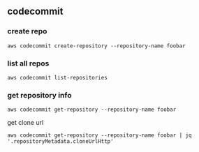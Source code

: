 ## codecommit

### create repo

`aws codecommit create-repository --repository-name foobar`

### list all repos

`aws codecommit list-repositories`

### get repository info

`aws codecommit get-repository --repository-name foobar`

get clone url

`aws codecommit get-repository --repository-name foobar | jq '.repositoryMetadata.cloneUrlHttp'`
